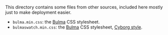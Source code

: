 This directory contains some files from other sources, included here
mostly just to make deployment easier.

* `bulma.min.css`: the [Bulma](https://bulma.io/) CSS stylesheet.
* `bulmaswatch.min.css`: the [Bulma](https://bulma.io/) CSS stylesheet, [Cyborg style](https://jenil.github.io/bulmaswatch/cyborg/).
